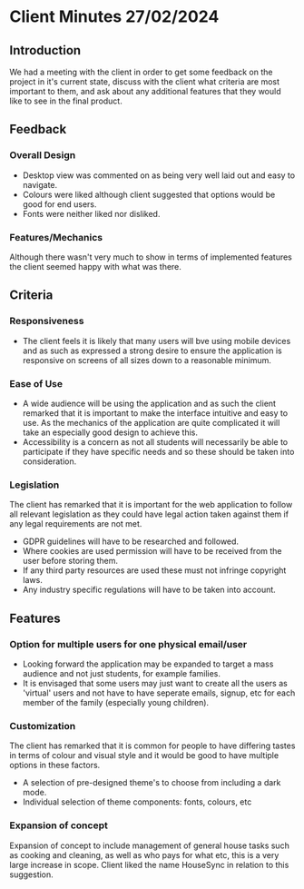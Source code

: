 # Client Minutes 27/02/2024
## Introduction
We had a meeting with the client in order to get some feedback on the project in it's current state, discuss with the client what criteria are most important to them, and ask about any additional features that they would like to see in the final product.

## Feedback
### Overall Design
- Desktop view was commented on as being very well laid out and easy to navigate.
- Colours were liked although client suggested that options would be good for end users.
- Fonts were neither liked nor disliked.

### Features/Mechanics
Although there wasn't very much to show in terms of implemented features the client seemed happy with what was there.

## Criteria

### Responsiveness
- The client feels it is likely that many users will bve using mobile devices and as such as expressed a strong desire to ensure the application is responsive on screens of all sizes down to a reasonable minimum.

### Ease of Use
- A wide audience will be using the application and as such the client remarked that it is important to make the interface intuitive and easy to use. As the mechanics of the application are quite complicated it will take an especially good design to achieve this.
- Accessibility is a concern as not all students will necessarily be able to participate if they have specific needs and so these should be taken into consideration.

### Legislation
The client has remarked that it is important for the web application to follow all relevant legislation as they could have legal action taken against them if any legal requirements are not met.
- GDPR guidelines will have to be researched and followed.
- Where cookies are used permission will have to be received from the user before storing them.
- If any third party resources are used these must not infringe copyright laws.
- Any industry specific regulations will have to be taken into account.

## Features

### Option for multiple users for one physical email/user
- Looking forward the application may be expanded to target a mass audience and not just students, for example families.
- It is envisaged that some users may just want to create all the users as 'virtual' users and not have to have seperate emails, signup, etc for each member of the family (especially young children).

### Customization
The client has remarked that it is common for people to have differing tastes in terms of colour and visual style and it would be good to have multiple options in these factors.
- A selection of pre-designed theme's to choose from including a dark mode.
- Individual selection of theme components: fonts, colours, etc

### Expansion of concept 
Expansion of concept to include management of general house tasks such as cooking and cleaning, as well as who pays for what etc, this is a very large increase in scope. Client liked the name HouseSync in relation to this suggestion.